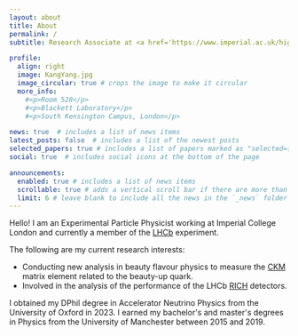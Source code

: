 ```yaml
---
layout: about
title: About
permalink: /
subtitle: Research Associate at <a href='https://www.imperial.ac.uk/high-energy-physics/people/'>Imperial College London</a>. 

profile:
  align: right
  image: KangYang.jpg
  image_circular: true # crops the image to make it circular 
  more_info: 
    #<p>Room 528</p>
    #<p>Blackett Laboratory</p>
    #<p>South Kensington Campus, London</p>

news: true  # includes a list of news items
latest_posts: false  # includes a list of the newest posts
selected_papers: true # includes a list of papers marked as "selected={true}"
social: true  # includes social icons at the bottom of the page

announcements:
  enabled: true # includes a list of news items
  scrollable: true # adds a vertical scroll bar if there are more than 3 news items
  limit: 6 # leave blank to include all the news in the `_news` folder
---
```


Hello! I am an Experimental Particle Physicist working at Imperial College London and currently a member of the [LHCb](https://www.home.cern/science/experiments/lhcb) experiment.

The following are my current research interests:

- Conducting new analysis in beauty flavour physics to measure the [CKM](https://en.wikipedia.org/wiki/Cabibbo%E2%80%93Kobayashi%E2%80%93Maskawa_matrix) matrix element related to the beauty-up quark.
- Involved in the analysis of the performance of the LHCb [RICH](https://lhcb-outreach.web.cern.ch/detector/rich-detectors/) detectors.

I obtained my DPhil degree in Accelerator Neutrino Physics from the University of Oxford in 2023. I earned my bachelor's and master's degrees in Physics from the University of Manchester between 2015 and 2019.

